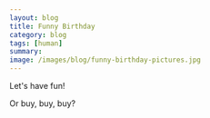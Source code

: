 ```yaml
---
layout: blog
title: Funny Birthday
category: blog
tags: [human]  
summary:
image: /images/blog/funny-birthday-pictures.jpg
---
```



Let's have fun! 

Or buy, buy, buy?